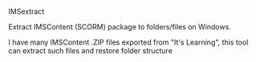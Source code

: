 IMSextract

Extract IMSContent (SCORM) package to folders/files on Windows.

I have many IMSContent .ZIP files exported from "It's Learning", this tool
can extract such files and restore folder structure
